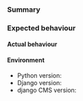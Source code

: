 <!-- Important!

Only use this form if you suspect that you have discovered an issue in django CMS.

Do not use this form for reporting security issues - please use security@django-cms.org for those.

For help with django CMS, please use our users' email list: https://groups.google.com/forum/#!forum/django-cms.

For feature requests, please use our developers' email list: https://groups.google.com/forum/#!forum/django-cms-developers.

-->

### Summary



### Expected behaviour



#### Actual behaviour



#### Environment

* Python version:
* Django version:
* django CMS version:
